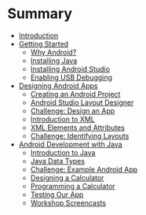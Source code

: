 # Summary

* [Introduction](README.md)
* [Getting Started](getting-started/README.md)
  * [Why Android?](getting-started/why_android.md)
  * [Installing Java](getting-started/installing-java.md)
  * [Installing Android Studio](getting-started/installing-android-studio.md)
  * [Enabling USB Debugging](getting-started/enabling-usb-debugging.md)
* [Designing Android Apps](designing-android-apps/README.md)
  * [Creating an Android Project](designing-android-apps/creating-android-project.md)
  * [Android Studio Layout Designer](designing-android-apps/android-studio-layout.md)
  * [Challenge: Design an App](designing-android-apps/challenge-designing-android-app.md)
  * [Introduction to XML](designing-android-apps/xml-introduction.md)
  * [XML Elements and Attributes](designing-android-apps/xml-elements-attributes.md)
  * [Challenge: Identifying Layouts](designing-android-apps/challenge-layout.md)
* [Android Development with Java](android-development-with-java/README.md)
  * [Introduction to Java]()
  * [Java Data Types]()
  * [Challenge: Example Android App]()
  * [Designing a Calculator]()
  * [Programming a Calculator]()
  * [Testing Our App]()
  * [Workshop Screencasts]()

